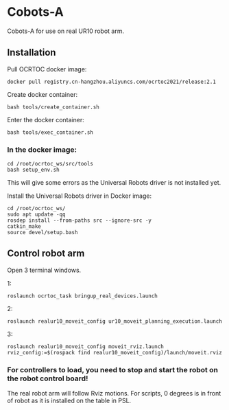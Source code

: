 # Cobots-A
Cobots-A for use on real UR10 robot arm.

## Installation
Pull OCRTOC docker image:

```
docker pull registry.cn-hangzhou.aliyuncs.com/ocrtoc2021/release:2.1
```

Create docker container:

```
bash tools/create_container.sh
```

Enter the docker container:

```
bash tools/exec_container.sh
```

### In the docker image:

```
cd /root/ocrtoc_ws/src/tools
bash setup_env.sh
```
This will give some errors as the Universal Robots driver is not installed yet.

Install the Universal Robots driver in Docker image:

```
cd /root/ocrtoc_ws/
sudo apt update -qq
rosdep install --from-paths src --ignore-src -y
catkin_make
source devel/setup.bash
```

## Control robot arm
Open 3 terminal windows.

1:
```
roslaunch ocrtoc_task bringup_real_devices.launch
```
2:
```
roslaunch realur10_moveit_config ur10_moveit_planning_execution.launch
```
3:
```
roslaunch realur10_moveit_config moveit_rviz.launch rviz_config:=$(rospack find realur10_moveit_config)/launch/moveit.rviz
```

### For controllers to load, you need to stop and start the robot on the robot control board!

The real robot arm will follow Rviz motions. For scripts, 0 degrees is in front of robot as it is installed on the table in PSL.